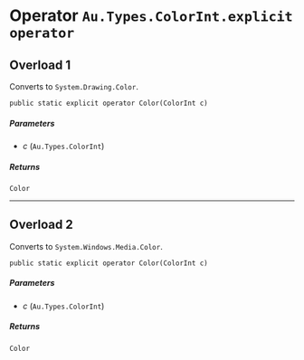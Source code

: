 # Operator `Au.Types.ColorInt.explicit operator`

## Overload 1

Converts to `System.Drawing.Color`.

```
public static explicit operator Color(ColorInt c)
```

##### Parameters

- *c*  (`Au.Types.ColorInt`)

##### Returns

`Color`

* * *

## Overload 2

Converts to `System.Windows.Media.Color`.

```
public static explicit operator Color(ColorInt c)
```

##### Parameters

- *c*  (`Au.Types.ColorInt`)

##### Returns

`Color`